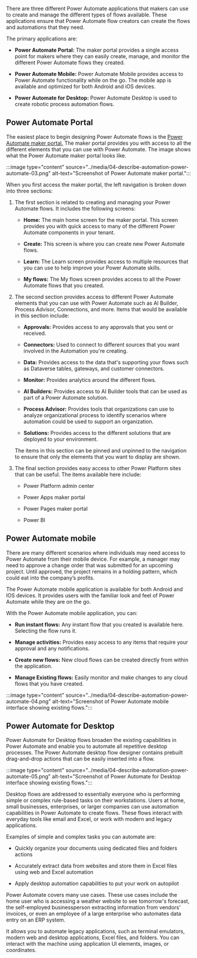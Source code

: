 
There are three different Power Automate applications that makers can use to create and manage the different types of flows available. These applications ensure that Power Automate flow creators can create the flows and automations that they need.

The primary applications are: 

- **Power Automate Portal:** The maker portal provides a single access point for makers where they can easily create, manage, and monitor the different Power Automate flows they created. 

- **Power Automate Mobile:** Power Automate Mobile provides access to Power Automate functionality while on the go. The mobile app is available and optimized for both Android and iOS devices.

- **Power Automate for Desktop:** Power Automate Desktop is used to create robotic process automation flows. 

## Power Automate Portal

The easiest place to begin designing Power Automate flows is the [Power Automate maker portal.](https://make.preview.powerapps.com/) The maker portal provides you with access to all the different elements that you can use with Power Automate. The image shows what the Power Automate maker portal looks like. 

:::image type="content" source="../media/04-describe-automation-power-automate-03.png" alt-text="Screenshot of Power Automate maker portal.":::

When you first access the maker portal, the left navigation is broken down into three sections: 

1. The first section is related to creating and managing your Power Automate flows. It includes the following screens: 

	- **Home:** The main home screen for the maker portal. This screen provides you with quick access to many of the different Power Automate components in your tenant. 

	- **Create:** This screen is where you can create new Power Automate flows. 

	- **Learn:** The Learn screen provides access to multiple resources that you can use to help improve your Power Automate skills. 

	- **My flows:** The My flows screen provides access to all the Power Automate flows that you created. 

2. The second section provides access to different Power Automate elements that you can use with Power Automate such as AI Builder, Process Advisor, Connections, and more. Items that would be available in this section include:

	- **Approvals:** Provides access to any approvals that you sent or received. 

	- **Connectors:** Used to connect to different sources that you want involved in the Automation you're creating. 

	- **Data:** Provides access to the data that's supporting your flows such as Dataverse tables, gateways, and customer connectors. 

	- **Monitor:** Provides analytics around the different flows. 

	- **AI Builders:** Provides access to AI Builder tools that can be used as part of a Power Automate solution. 

	- **Process Advisor:** Provides tools that organizations can use to analyze organizational process to identify scenarios where automation could be used to support an organization. 

	- **Solutions:** Provides access to the different solutions that are deployed to your environment. 

	The items in this section can be pinned and unpinned to the navigation to ensure that only the elements that you want to display are shown.

3. The final section provides easy access to other Power Platform sites that can be useful. The items available here include:

	- Power Platform admin center

	- Power Apps maker portal

	- Power Pages maker portal

	- Power BI


 ## Power Automate mobile

There are many different scenarios where individuals may need access to Power Automate from their mobile device. For example, a manager may need to approve a change order that was submitted for an upcoming project. Until approved, the project remains in a holding pattern, which could eat into the company’s profits. 

The Power Automate mobile application is available for both Android and IOS devices. It provides users with the familiar look and feel of Power Automate while they are on the go. 

With the Power Automate mobile application, you can: 

- **Run instant flows:** Any instant flow that you created is available here. Selecting the flow runs it. 

- **Manage activities:** Provides easy access to any items that require your approval and any notifications. 

- **Create new flows:** New cloud flows can be created directly from within the application. 

- **Manage Existing flows:** Easily monitor and make changes to any cloud flows that you have created. 

 
:::image type="content" source="../media/04-describe-automation-power-automate-04.png" alt-text="Screenshot of Power Automate mobile interface showing existing flows.":::


## Power Automate for Desktop

Power Automate for Desktop flows broaden the existing capabilities in Power Automate and enable you to automate all repetitive desktop processes. The Power Automate desktop flow designer contains prebuilt drag-and-drop actions that can be easily inserted into a flow. 

:::image type="content" source="../media/04-describe-automation-power-automate-05.png" alt-text="Screenshot of Power Automate for Desktop interface showing existing flows.":::


Desktop flows are addressed to essentially everyone who is performing simple or complex rule-based tasks on their workstations. Users at home, small businesses, enterprises, or larger companies can use automation capabilities in Power Automate to create flows. These flows interact with everyday tools like email and Excel, or work with modern and legacy applications. 

Examples of simple and complex tasks you can automate are:

- Quickly organize your documents using dedicated files and folders actions

- Accurately extract data from websites and store them in Excel files using web and Excel automation

- Apply desktop automation capabilities to put your work on autopilot

Power Automate covers many use cases. These use cases include the home user who is accessing a weather website to see tomorrow's forecast, the self-employed businessperson extracting information from vendors' invoices, or even an employee of a large enterprise who automates data entry on an ERP system.

It allows you to automate legacy applications, such as terminal emulators, modern web and desktop applications, Excel files, and folders. You can interact with the machine using application UI elements, images, or coordinates. 

